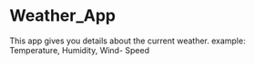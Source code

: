 # Weather_App
This app gives you details about the current weather.
example: Temperature, Humidity, Wind- Speed
